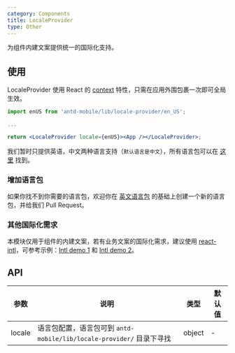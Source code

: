 ```yaml
---
category: Components
title: LocaleProvider
type: Other
---
```


为组件内建文案提供统一的国际化支持。

## 使用

LocaleProvider 使用 React 的 [context](https://facebook.github.io/react/docs/context.html) 特性，只需在应用外围包裹一次即可全局生效。


```jsx
import enUS from 'antd-mobile/lib/locale-provider/en_US';

...

return <LocaleProvider locale={enUS}><App /></LocaleProvider>;
```

我们暂时只提供英语，中文两种语言支持（`默认语言是中文`），所有语言包可以在 [这里](https://github.com/ant-design/ant-design-mobile/blob/master/components/locale-provider/) 找到。

### 增加语言包

如果你找不到你需要的语言包，欢迎你在 [英文语言包](https://github.com/ant-design/ant-design-mobile/blob/master/components/locale-provider/en_US.tsx) 的基础上创建一个新的语言包，并给我们 Pull Request。

### 其他国际化需求

本模块仅用于组件的内建文案，若有业务文案的国际化需求，建议使用 [react-intl](https://github.com/yahoo/react-intl)，可参考示例：[Intl demo 1](http://github.com/ant-design/intl-example) 和 [Intl demo 2](http://yiminghe.me/learning-react/examples/react-intl.html?locale=en-US)。

## API

| 参数    | 说明           | 类型              | 默认值        |
|--------|----------------|------------------|--------------|
| locale | 语言包配置，语言包可到 `antd-mobile/lib/locale-provider/` 目录下寻找 | object | - |

